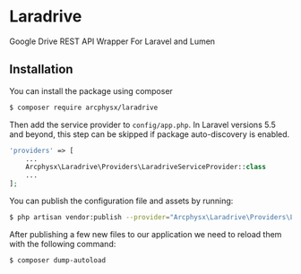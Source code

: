 # Laradrive
Google Drive REST API Wrapper For Laravel and Lumen

## Installation
You can install the package using composer
```sh
$ composer require arcphysx/laradrive
```
Then add the service provider to `config/app.php`. In Laravel versions 5.5 and beyond, this step can be skipped if package auto-discovery is enabled.

```php
'providers' => [
    ...
    Arcphysx\Laradrive\Providers\LaradriveServiceProvider::class
    ...
];
```

You can publish the configuration file and assets by running:
 
```sh
$ php artisan vendor:publish --provider="Arcphysx\Laradrive\Providers\LaradriveServiceProvider"
```

After publishing a few new files to our application we need to reload them with the following command:

```sh
$ composer dump-autoload
```
